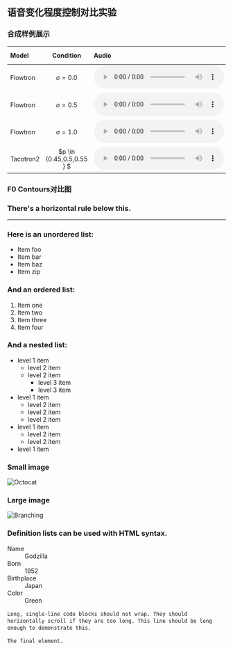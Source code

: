 ## 语音变化程度控制对比实验

### 合成样例展示

| Model     |          Condition          | Audio                                                        | Mel-spectrogram                                              |
| :-------- | :-------------------------: | :----------------------------------------------------------- | ------------------------------------------------------------ |
| Flowtron  |       $\sigma = 0.0$        | <audio controls><source src="./data/experiment1/Audio/flowtron_0.0.wav" type="audio/wav">Your browser does not support the audio element.</audio> | <img src="./data/experiment1/Mel-spectrogram/Flowtron_0.0.png" alt="flowtron_0.0" style="zoom: 5%;" /> |
| Flowtron  |       $\sigma = 0.5$        | <audio controls><source src="./data/experiment1/Audio/flowtron_0.5.wav" type="audio/wav">Your browser does not support the audio element.</audio> | <img src="./data/experiment1/Mel-spectrogram/Flowtron_0.5.png" alt="flowtron_0.5" style="zoom: 5%;" /> |
| Flowtron  |       $\sigma = 1.0$        | <audio controls><source src="./data/experiment1/Audio/flowtron_1.0.wav" type="audio/wav">Your browser does not support the audio element.</audio> | <img src="./data/experiment1/Mel-spectrogram/Flowtron_1.0.png" alt="flowtron_0.5" style="zoom: 5%;" /> |
| Tacotron2 | $p \in \{0.45,0.5,0.55 \} $ | <audio controls><source src="./data/experiment1/Audio/tacotron2.wav" type="audio/wav">Your browser does not support the audio element.</audio> | <img src="./data/experiment1/Mel-spectrogram/Tacotron2.png" alt="flowtron_0.5" style="zoom: 5%;" /> |



### F0 Contours对比图





### There's a horizontal rule below this.

* * *

### Here is an unordered list:

*   Item foo 
*   Item bar
*   Item baz
*   Item zip

### And an ordered list:

1.  Item one
1.  Item two
1.  Item three
1.  Item four

### And a nested list:

- level 1 item
  - level 2 item
  - level 2 item
    - level 3 item
    - level 3 item
- level 1 item
  - level 2 item
  - level 2 item
  - level 2 item
- level 1 item
  - level 2 item
  - level 2 item
- level 1 item

### Small image

![Octocat](https://github.githubassets.com/images/icons/emoji/octocat.png)

### Large image

![Branching](https://guides.github.com/activities/hello-world/branching.png)


### Definition lists can be used with HTML syntax.

<dl>
<dt>Name</dt>
<dd>Godzilla</dd>
<dt>Born</dt>
<dd>1952</dd>
<dt>Birthplace</dt>
<dd>Japan</dd>
<dt>Color</dt>
<dd>Green</dd>
</dl>

```
Long, single-line code blocks should not wrap. They should horizontally scroll if they are too long. This line should be long enough to demonstrate this.
```

```
The final element.
```
